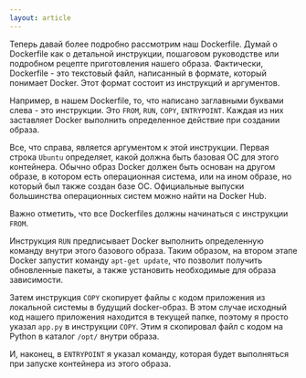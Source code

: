 ```yaml
---
layout: article
---
```

Теперь давай более подробно рассмотрим наш Dockerfile. Думай о Dockerfile как о детальной инструкции, пошаговом руководстве или подробном рецепте приготовления нашего образа. Фактически, Dockerfile - это текстовый файл, написанный в формате, который понимает Docker. Этот формат состоит из инструкций и аргументов.

Например, в нашем Dockerfile, то, что написано заглавными буквами слева - это инструкции. Это `FROM`, `RUN`, `COPY`, `ENTRYPOINT`. Каждая из них заставляет Docker выполнить определенное действие при создании образа.

Все, что справа, является аргументом к этой инструкции. Первая строка `Ubuntu` определяет, какой должна быть базовая ОС для этого контейнера. Обычно образ Docker должен быть основан на другом образе, в котором есть операционная система, или на ином образе, но который был также создан базе ОС. Официальные выпуски большинства операционных систем можно найти на Docker Hub.

Важно отметить, что все Dockerfiles должны начинаться с инструкции `FROM`. 

Инструкция `RUN` предписывает Docker выполнить определенную команду внутри этого базового образа. Таким образом, на втором этапе Docker запустит команду `apt-get update`, что позволит получить обновленные пакеты, а также установить необходимые для образа зависимости. 

Затем инструкция `COPY` скопирует файлы с кодом приложения из локальной системы в будущий docker-образ. В этом случае исходный код нашего приложения находится в текущей папке, поэтому я просто указал `app.py` в инструкции `COPY`. Этим я скопировал файл с кодом на Python в каталог `/opt/` внутри образа. 

И, наконец, в `ENTRYPOINT` я указал команду, которая будет выполняться при запуске контейнера из этого образа.
